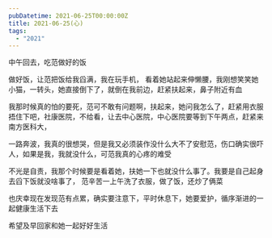 ```yaml
---
pubDatetime: 2021-06-25T00:00:00Z
title: 2021-06-25(心)
tags:
  - "2021"
---
```


中午回去，吃范做好的饭

做好饭，让范把饭给我舀满，我在玩手机，
看着她站起来伸懒腰，我刚想笑笑她小猫，一转头，她直接倒下了，就倒在我前边，赶紧扶起来，鼻子附近有血

我那时候真的怕的要死，范可不敢有问题啊，扶起来，她问我怎么了，赶紧用衣服捂住下吧，社康医院，不给看，让去中心医院，中心医院要等到下午两点，赶紧来南方医科大，

一路奔波，我真的很想哭，但是我又必须装作没什么大不了安慰范，伤口确实很吓人，如果是我，我就没什么，可范我真的心疼的难受

不光是自责，我那个时候要是看着她，扶她一下也就没什么事了。我要是自己起身去舀下饭就没啥事了，
范辛苦一上午洗了衣服，做了饭，还炒了俩菜

也庆幸现在发现范有点累，确实要注意下，平时休息下，她要爱护，循序渐进的一起健康生活下去

希望及早回家和她一起好好生活

